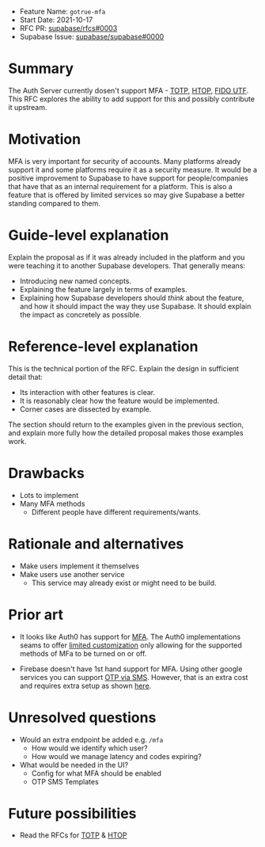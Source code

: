 - Feature Name: `gotrue-mfa`
- Start Date: 2021-10-17
- RFC PR: [supabase/rfcs#0003](https://github.com/supabase/rfcs/pull/3)
- Supabase Issue: [supabase/supabase#0000](https://github.com/supabase/supabase/issues/0000)

# Summary
[summary]: #summary

The Auth Server currently dosen't support MFA - [TOTP](https://datatracker.ietf.org/doc/html/rfc6238), [HTOP](https://datatracker.ietf.org/doc/html/rfc4226), [FIDO UTF](https://fidoalliance.org/specs/fido-u2f-v1.2-ps-20170411/fido-u2f-README-v1.2-ps-20170411.txt). This RFC explores the ability to add support for this and possibly contribute it upstream. 

# Motivation
[motivation]: #motivation

MFA is very important for security of accounts. Many platforms already support it and some platforms require it as a security measure. It would be a positive improvement to Supabase to have support for people/companies that have that as an internal requirement for a platform. This is also a feature that is offered by limited services so may give Supabase a better standing compared to them.

# Guide-level explanation
[guide-level-explanation]: #guide-level-explanation

Explain the proposal as if it was already included in the platform and you were teaching it to another Supabase developers. That generally means:

- Introducing new named concepts.
- Explaining the feature largely in terms of examples.
- Explaining how Supabase developers should *think* about the feature, and how it should impact the way they use Supabase. It should explain the impact as concretely as possible.

# Reference-level explanation
[reference-level-explanation]: #reference-level-explanation

This is the technical portion of the RFC. Explain the design in sufficient detail that:

- Its interaction with other features is clear.
- It is reasonably clear how the feature would be implemented.
- Corner cases are dissected by example.

The section should return to the examples given in the previous section, and explain more fully how the detailed proposal makes those examples work.

# Drawbacks
[drawbacks]: #drawbacks

- Lots to implement
- Many MFA methods
  - Different people have different requirements/wants.

# Rationale and alternatives
[rationale-and-alternatives]: #rationale-and-alternatives

- Make users implement it themselves
- Make users use another service
  - This service may already exist or might need to be build.

# Prior art
[prior-art]: #prior-art

- It looks like Auth0 has support for [MFA](https://auth0.com/docs/login/mfa). The Auth0 implementations seams to offer [limited customization](https://auth0.com/docs/login/mfa/customize-mfa-user-pages) only allowing for the supported methods of MFa to be turned on or off.

- Firebase doesn't have 1st hand support for MFA. Using other google services you can support [OTP via SMS](https://stackoverflow.com/a/52906804/14918759). However, that is an extra cost and requires extra setup as shown [here](https://cloud.google.com/identity-platform/docs/web/mfa).

# Unresolved questions
[unresolved-questions]: #unresolved-questions

- Would an extra endpoint be added e.g. `/mfa`
  - How would we identify which user?
  - How would we manage latency and codes expiring?
- What would be needed in the UI?
  - Config for what MFA should be enabled
  - OTP SMS Templates

# Future possibilities
[future-possibilities]: #future-possibilities

- Read the RFCs for [TOTP](https://datatracker.ietf.org/doc/html/rfc6238) & [HTOP](https://datatracker.ietf.org/doc/html/rfc4226)
